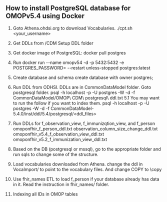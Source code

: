 ## How to install PostgreSQL database for OMOPv5.4 using Docker
1. Goto Athena.ohdsi.org to download Vocabularies.
	./cpt.sh <your_username> <password>
1. Get DDLs from /CDM Setup DDL folder
2. Get docker image of PostgreSQL: docker pull postgres
3. Run docker run --name omopv54 -d -p 5432:5432 -e POSTGRES_PASSWORD=<password> --restart unless-stopped postgres:latest
4. Create database and schema
create database <databasename> with owner postgres;

5. Run DDL from ODHSI. DDLs are in CommonDataModel folder. Goto postgresql folder.
psql -h localhost -p <port> -U postgres -W -d <database> -f CommonDataModel/OMOP\ CDM\ postgresql\ ddl.txt
5.1 You may want to run the follow if you want to index them.
  psql -h localhost -p <port> -U postgres -W -d <database> -f CommonDataModel-5.4.0/inst/ddl/5.4/postgresql/<ddl_files>
6. Run DDLs for f_observation_view, f_immunizqtion_view, and f_person
  omoponfhir_f_person_ddl.txt
  observation_column_size_change_ddl.txt
  omoponfhir_v5.4_f_observation_view_ddl.txt
  omoponfhir_v5.2_f_immunization_view_ddl.txt
7. Based on the DB (postgresql or mssql), go to the appropriate folder and run sqls to change some of the structure.
8. Load vocabularies downloaded from Athena.
change the ddl in VocaImport/ to point to the vocabulary files. And change COPY to \copy
9. Use fhir_names ETL to load f_person if your database already has data in it. Read the instruction in fhir_names/ folder.
10. Indexing all IDs in OMOP tables
